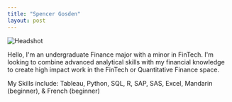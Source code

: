 ```yaml
---
title: "Spencer Gosden"
layout: post
---
```


![Headshot](/gosden_spencer_security.jpg)

Hello, I'm an undergraduate Finance major with a minor in FinTech. I'm looking to combine advanced analytical skills with my financial knowledge to create high impact work in the FinTech or Quantitative Finance space.

My Skills include: Tableau, Python, SQL, R, SAP, SAS, Excel, Mandarin (beginner), & French (beginner)
